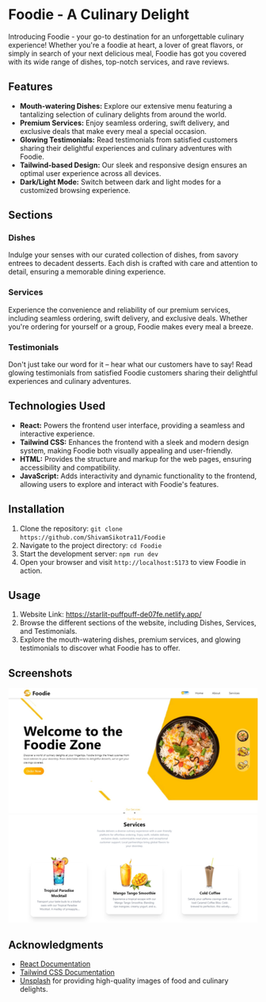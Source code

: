 # Foodie - A Culinary Delight

Introducing Foodie - your go-to destination for an unforgettable culinary experience! Whether you're a foodie at heart, a lover of great flavors, or simply in search of your next delicious meal, Foodie has got you covered with its wide range of dishes, top-notch services, and rave reviews.

## Features

- **Mouth-watering Dishes:** Explore our extensive menu featuring a tantalizing selection of culinary delights from around the world.
- **Premium Services:** Enjoy seamless ordering, swift delivery, and exclusive deals that make every meal a special occasion.
- **Glowing Testimonials:** Read testimonials from satisfied customers sharing their delightful experiences and culinary adventures with Foodie.
- **Tailwind-based Design:** Our sleek and responsive design ensures an optimal user experience across all devices.
- **Dark/Light Mode:** Switch between dark and light modes for a customized browsing experience.

## Sections

### Dishes

Indulge your senses with our curated collection of dishes, from savory entrees to decadent desserts. Each dish is crafted with care and attention to detail, ensuring a memorable dining experience.

### Services

Experience the convenience and reliability of our premium services, including seamless ordering, swift delivery, and exclusive deals. Whether you're ordering for yourself or a group, Foodie makes every meal a breeze.

### Testimonials

Don't just take our word for it – hear what our customers have to say! Read glowing testimonials from satisfied Foodie customers sharing their delightful experiences and culinary adventures.

## Technologies Used

- **React:** Powers the frontend user interface, providing a seamless and interactive experience.
- **Tailwind CSS:** Enhances the frontend with a sleek and modern design system, making Foodie both visually appealing and user-friendly.
- **HTML:** Provides the structure and markup for the web pages, ensuring accessibility and compatibility.
- **JavaScript:** Adds interactivity and dynamic functionality to the frontend, allowing users to explore and interact with Foodie's features.

## Installation

1. Clone the repository: `git clone https://github.com/ShivamSikotra11/Foodie`
2. Navigate to the project directory: `cd Foodie`
3. Start the development server: `npm run dev`
5. Open your browser and visit `http://localhost:5173` to view Foodie in action.

## Usage
1. Website Link: https://starlit-puffpuff-de07fe.netlify.app/
2. Browse the different sections of the website, including Dishes, Services, and Testimonials.
3. Explore the mouth-watering dishes, premium services, and glowing testimonials to discover what Foodie has to offer.


## Screenshots
![Appointment Page](hero.jpg)
![Appointment Page](section.png)


## Acknowledgments

- [React Documentation](https://reactjs.org/docs/getting-started.html)
- [Tailwind CSS Documentation](https://tailwindcss.com/docs)
- [Unsplash](https://unsplash.com/) for providing high-quality images of food and culinary delights.
